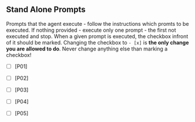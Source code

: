 ## Stand Alone Prompts

Prompts that the agent execute - follow the instructions which promts to be executed. If nothing provided - execute only one prompt - the first not executed and stop. When a given prompt is executed, the checkbox infront of it should be marked. Changing the checkbox to `- [x]` is **the only change you are allowed to do**. Never change anything else than marking a checkbox! 

 - [ ] [P01] <PROMPT-PLACEHOLDER>
  
 - [ ] [P02] <PROMPT-PLACEHOLDER>

 - [ ] [P03] <PROMPT-PLACEHOLDER>
 
 - [ ] [P04] <PROMPT-PLACEHOLDER>

 - [ ] [P05] <PROMPT-PLACEHOLDER>